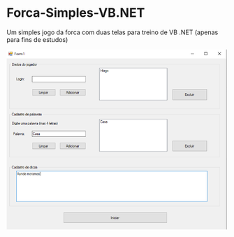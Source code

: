 # Forca-Simples-VB.NET

Um simples jogo da forca com duas telas para treino de VB .NET (apenas para fins de estudos)

![alt text](https://github.com/HiagoSouz/Forca-Simples-VB.NET/blob/master/Adm.PNG)
